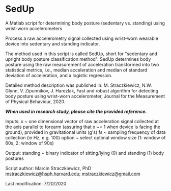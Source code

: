 # SedUp
A Matlab script for determining body posture (sedentary vs. standing) using wrist-worn accelerometers

Process a raw accelerometry signal collected using wrist-worn wearable 
device into sedentary and standing indicator.

The method used in this script is called SedUp, short for "sedentary and 
upright body posture classification method". SedUp determines body 
posture using the raw measurement of acceleration transformed into two 
statistical metrics, i.e., median acceleration and median of standard 
deviation of acceleration, and a logistic regression.

Detailed method description was published in:
M. Straczkiewicz, N.W. Glynn, V. Zipunnikov, J. Harezlak, Fast and robust 
algorithm for detecting body posture using wrist-worn accelerometer,
Journal for the Measurement of Physical Behaviour, 2020.

***When used in research study, please cite the provided reference.***

Inputs:
x ~       one dimensional vector of raw acceleration signal collected 
          at the axis parallel to forearm (assuring that x ~= 1 when 
          device is facing the ground), provided in gravitational units
          (g's)
fs ~      sampling frequency of data collection (in Hz, e.g. 100)
option ~  select optimal window size (1: window of 60s, 2: window of 90s)

Output:
standing ~ binary indicator of sitting/lying (0) and standing (1) body 
          postures

Script author:
Marcin Straczkiewicz, PhD
mstraczkiewicz@hsph.harvard.edu; mstraczkiewicz@gmail.com

Last modification: 7/20/2020
